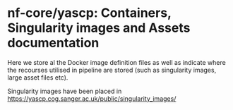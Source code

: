# nf-core/yascp: Containers, Singularity images and Assets documentation

Here we store al the Docker image definition files as well as indicate where the recourses utilised in pipeline are stored (such as singularity images, large asset files etc).

Singularity images have been placed in https://yascp.cog.sanger.ac.uk/public/singularity_images/